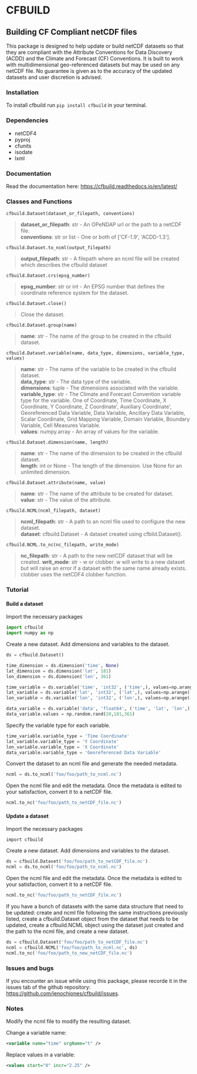 # CFBUILD

## Building CF Compliant netCDF files
This package is designed to help update or build netCDF datasets so that 
they are compliant with the Attribute Conventions for Data Discovery (ACDD)
and the Climate and Forecast (CF) Conventions. It is built to work with multidimensional
geo-referenced datasets but may be used on any netCDF file. No guarantee is given as to 
the accuracy of the updated datasets and user discretion is advised.

### Installation
To install cfbuild run `pip install cfbuild` in your terminal.

### Dependencies
* netCDF4
* pyproj
* cfunits
* isodate
* lxml

### Documentation
Read the documentation here: https://cfbuild.readthedocs.io/en/latest/

### Classes and Functions

`cfbuild.Dataset(dataset_or_filepath, conventions)`

>**dataset_or_filepath**: str - An OPeNDAP url or the path to a netCDF file.<br>
>**conventions**: str or list - One or both of ['CF-1.9', 'ACDD-1.3'].

`cfbuild.Dataset.to_ncml(output_filepath)`
>**output_filepath**: str - A filepath where an ncml file will be created which 
>describes the cfbuild dataset

`cfbuild.Dataset.crs(epsg_number)`
>**epsg_number**: str or int - An EPSG number that defines the coordinate reference system for the dataset.

`cfbuild.Dataset.close()`
>Close the dataset.

`cfbuild.Dataset.group(name)`
>**name**: str - The name of the group to be created in the cfbuild dataset.

`cfbuild.Dataset.variable(name, data_type, dimensions, variable_type, values)`
>**name**: str - The name of the variable to be created in the cfbuild dataset.<br>
>**data_type**: str - The data type of the variable.<br>
>**dimensions**: tuple - The dimensions associated with the variable.<br>
>**variable_type**: str - The Climate and Forecast Convention variable type for the variable. One of Coordinate,
>Time Coordinate, X Coordinate, Y Coordinate, Z Coordinate', Auxiliary Coordinate',
>Georeferenced Data Variable, Data Variable, Ancillary Data Variable,
>Scalar Coordinate, Grid Mapping Variable, Domain Variable, Boundary Variable, Cell Measures Variable.<br>
>**values**: numpy.array - An array of values for the variable.

`cfbuild.Dataset.dimension(name, length)`
>**name**: str - The name of the dimension to be created in the cfbuild dataset.<br>
>**length**: int or None - The length of the dimension. Use None for an unlimited dimension.

`cfbuild.Dataset.attribute(name, value)`
>**name**: str - The name of the attribute to be created for dataset.<br>
>**value**: str - The value of the attribute.<br>

`cfbuild.NCML(ncml_filepath, dataset)`
>**ncml_filepath**: str - A path to an ncml file used to configure the new dataset.<br>
>**dataset**: cfbuild.Dataset - A dataset created using cfbild.Dataset().

`cfbuild.NCML.to_nc(nc_filepath, write_mode)`
>**nc_filepath**: str - A path to the new netCDF dataset that will be created.
>**writ_mode**: str - w or clobber. w will write to a new dataset but will raise an error if a dataset with the same name 
>already exists. clobber uses the netCDF4 clobber function.

### Tutorial

#### Build a dataset
Import the necessary packages
```python
import cfbuild
import numpy as np
```

Create a new dataset. Add dimensions and variables to the dataset.
```python
ds = cfbuild.Dataset()

time_dimension = ds.dimension('time', None)
lat_dimension = ds.dimension('lat', 181)
lon_dimension = ds.dimension('lon', 361)

time_variable = ds.variable('time', 'int32', ('time',), values=np.arange(0, 20, 1, dtype='int32'))
lat_variable = ds.variable('lat', 'int32', ('lat',), values=np.arange(-90, 90, 1, dtype='int32'))
lon_variable = ds.variable('lon', 'int32', ('lon',), values=np.arange(-180, 180, 1, dtype='int32'))

data_variable = ds.variable('data', 'float64', ('time', 'lat', 'lon',))
data_variable.values = np.random.rand(20,181,361)
```

Specify the variable type for each variable.
```python
time_variable.variable_type = 'Time Coordinate'
lat_variable.variable_type = 'Y Coordinate'
lon_variable.variable_type = 'X Coordinate'
data_variable.variable_type = 'Georeferenced Data Variable'
```

Convert the dataset to an ncml file and generate the needed metadata.
```python
ncml = ds.to_ncml('foo/foo/path_to_ncml.nc')
```

Open the ncml file and edit the metadata. Once the metadata is edited to your
satisfaction, convert it to a netCDF file.
```python
ncml.to_nc('foo/foo/path_to_netCDF_file.nc')
```

#### Update a dataset
Import the necessary packages
```
import cfbuild
```

Create a new dataset. Add dimensions and variables to the dataset.
```python
ds = cfbuild.Dataset('foo/foo/path_to_netCDF_file.nc')
ncml = ds.to_ncml('foo/foo/path_to_ncml.nc')
```

Open the ncml file and edit the metadata. Once the metadata is edited to your
satisfaction, convert it to a netCDF file.
```python
ncml.to_nc('foo/foo/path_to_netCDF_file.nc')
```

If you have a bunch of datasets with the same data structure that need to be updated:
create and ncml file following the same instructions previously listed, create
a cfbuild.Dataset object from the dataset that needs to be updated, create a
cfbuild.NCML object using the dataset just created and the path to the ncml file, and 
create a new dataset.

```python
ds = cfbuild.Dataset('foo/foo/path_to_netCDF_file.nc')
ncml = cfbuild.NCML('foo/foo/path_to_ncml.nc', ds)
ncml.to_nc('foo/foo/path_to_new_netCDF_file.nc')
```

### Issues and bugs
If you encounter an issue while using this package, please recorde it in the issues
tab of the github repository: https://github.com/jenochjones/cfbuild/issues. 

### Notes
Modify the ncml file to modify the resulting dataset.

Change a variable name:
```xml
<variable name="time" orgName="t" />
```

Replace values in a variable:
```xml
<values start="0" incr="2.25" />
```